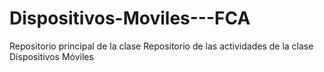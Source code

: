 # Dispositivos-Moviles---FCA
Repositorio principal de la clase
Repositorio de las actividades de la clase Dispositivos Móviles
